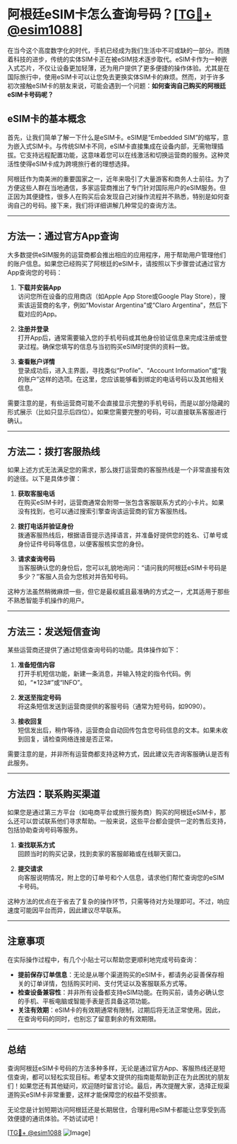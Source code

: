 # 阿根廷eSIM卡怎么查询号码？[[TG💪+ @esim1088](https://t.me/s/esim1088)]

在当今这个高度数字化的时代，手机已经成为我们生活中不可或缺的一部分。而随着科技的进步，传统的实体SIM卡正在被eSIM技术逐步取代。eSIM卡作为一种嵌入式芯片，不仅让设备更加轻薄，还为用户提供了更多便捷的操作体验。尤其是在国际旅行中，使用eSIM卡可以让您免去更换实体SIM卡的麻烦。然而，对于许多初次接触eSIM卡的朋友来说，可能会遇到一个问题：**如何查询自己购买的阿根廷eSIM卡号码呢？**

## eSIM卡的基本概念

首先，让我们简单了解一下什么是eSIM卡。eSIM是“Embedded SIM”的缩写，意为嵌入式SIM卡。与传统SIM卡不同，eSIM卡直接集成在设备内部，无需物理插拔。它支持远程配置功能，这意味着您可以在线激活和切换运营商的服务。这种灵活性使得eSIM卡成为跨境旅行者的理想选择。

阿根廷作为南美洲的重要国家之一，近年来吸引了大量游客和商务人士前往。为了方便这些人群在当地通信，多家运营商推出了专门针对国际用户的eSIM服务。但正因为其便捷性，很多人在购买后会发现自己对操作流程并不熟悉，特别是如何查询自己的号码。接下来，我们将详细讲解几种常见的查询方法。

---

## 方法一：通过官方App查询

大多数提供eSIM服务的运营商都会推出相应的应用程序，用于帮助用户管理他们的账户信息。如果您已经购买了阿根廷的eSIM卡，请按照以下步骤尝试通过官方App查询您的号码：

1. **下载并安装App**  
   访问您所在设备的应用商店（如Apple App Store或Google Play Store），搜索该运营商的名字，例如“Movistar Argentina”或“Claro Argentina”，然后下载对应的App。

2. **注册并登录**  
   打开App后，通常需要输入您的手机号码或其他身份验证信息来完成注册或登录过程。确保您填写的信息与当初购买eSIM时提供的资料一致。

3. **查看账户详情**  
   登录成功后，进入主界面，寻找类似“Profile”、“Account Information”或“我的账户”这样的选项。在这里，您应该能够看到绑定的电话号码以及其他相关信息。

需要注意的是，有些运营商可能不会直接显示完整的手机号码，而是以部分隐藏的形式展示（比如只显示后四位）。如果您需要完整的号码，可以直接联系客服进行确认。

---

## 方法二：拨打客服热线

如果上述方式无法满足您的需求，那么拨打运营商的客服热线是一个非常直接有效的途径。以下是具体步骤：

1. **获取客服电话**  
   在购买eSIM卡时，运营商通常会附带一张包含客服联系方式的小卡片。如果没有找到，也可以通过搜索引擎查询该运营商的官方客服热线。

2. **拨打电话并验证身份**  
   拨通客服热线后，根据语音提示选择语言，并准备好提供您的姓名、订单号或身份证件号码等信息，以便客服核实您的身份。

3. **请求查询号码**  
   当客服确认您的身份后，您可以礼貌地询问：“请问我的阿根廷eSIM卡号码是多少？”客服人员会为您核对并告知号码。

这种方法虽然稍微麻烦一些，但它是最权威且最准确的方式之一，尤其适用于那些不熟悉智能手机操作的用户。

---

## 方法三：发送短信查询

某些运营商还提供了通过短信查询号码的功能。具体操作如下：

1. **准备短信内容**  
   打开手机短信功能，新建一条消息，并输入特定的指令代码。例如，“*123#”或“INFO”。

2. **发送至指定号码**  
   将这条短信发送到运营商提供的客服号码（通常为短号码，如9090）。

3. **接收回复**  
   短信发出后，稍作等待，运营商会自动回传包含您号码信息的文本。如果未收到回复，请检查网络连接是否正常。

需要注意的是，并非所有运营商都支持这种方式，因此建议先咨询客服确认是否有此服务。

---

## 方法四：联系购买渠道

如果您是通过第三方平台（如电商平台或旅行服务商）购买的阿根廷eSIM卡，那么还可以尝试联系他们寻求帮助。一般来说，这些平台都会提供一定的售后支持，包括协助查询号码等服务。

1. **查找联系方式**  
   回顾当时的购买记录，找到卖家的客服邮箱或在线聊天窗口。

2. **提交请求**  
   向客服说明情况，附上您的订单号和个人信息，请求他们帮忙查询您的eSIM卡号码。

这种方法的优点在于省去了复杂的操作环节，只需等待对方处理即可。不过，响应速度可能因平台而异，因此建议尽早联系。

---

## 注意事项

在实际操作过程中，有几个小贴士可以帮助您更顺利地完成号码查询：

- **提前保存订单信息**：无论是从哪个渠道购买的eSIM卡，都请务必妥善保存相关的订单详情，包括购买时间、支付凭证以及客服联系方式等。
- **检查设备兼容性**：并非所有设备都支持eSIM功能。在购买前，请务必确认您的手机、平板电脑或智能手表是否具备这项功能。
- **关注有效期**：eSIM卡的有效期通常有限制，过期后将无法正常使用。因此，在查询号码的同时，也别忘了留意剩余的有效期限。

---

## 总结

查询阿根廷eSIM卡号码的方法多种多样，无论是通过官方App、客服热线还是短信查询，都可以轻松实现目标。希望本文提供的指南能帮助到正在为此困扰的朋友们！如果您还有其他疑问，欢迎随时留言讨论。最后，再次提醒大家，选择正规渠道购买eSIM卡非常重要，这样才能保障您的权益不受损害。

无论您是计划短期访问阿根廷还是长期居住，合理利用eSIM卡都能让您享受到高效便捷的通讯体验。不妨试试吧！

[[TG💪+ @esim1088](https://t.me/s/esim1088) ![Image](https://i.postimg.cc/4NQfJmqS/Snipaste-2025-05-13-00-14-12.png)]